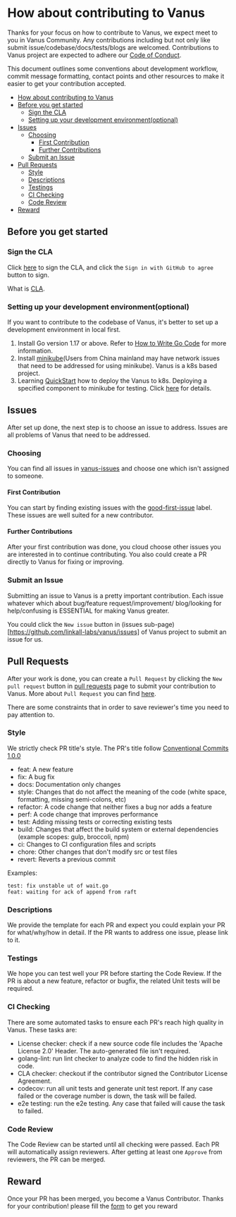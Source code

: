 # How about contributing to Vanus

Thanks for your focus on how to contribute to Vanus, we expect meet to you in Vanus Community. Any contributions including but 
not only like submit issue/codebase/docs/tests/blogs are welcomed. Contributions to Vanus project are expected to adhere our
[Code of Conduct](CODE-OF-CONDUCT.md).

This document outlines some conventions about development workflow, commit message formatting, contact points and other
resources to make it easier to get your contribution accepted.

<!-- TOC -->
- [How about contributing to Vanus](#how-about-contributing-to-vanus)
- [Before you get started](#before-you-get-started)
  - [Sign the CLA](#sign-the-cla)
  - [Setting up your development environment(optional)](#setting-up-your-development-environmentoptional)
- [Issues](#issues)
  - [Choosing](#choosing)
    - [First Contribution](#first-contribution)
    - [Further Contributions](#further-contributions)
  - [Submit an Issue](#submit-an-issue)
- [Pull Requests](#pull-requests)
  - [Style](#style)
  - [Descriptions](#descriptions)
  - [Testings](#testings)
  - [CI Checking](#ci-checking)
  - [Code Review](#code-review)
- [Reward](#reward)
<!-- /TOC -->

## Before you get started

### Sign the CLA
Click [here](https://cla-assistant.io/linkall-labs/) to sign the CLA, and click the `Sign in with GitHub to agree` button to sign.

What is [CLA](https://en.wikipedia.org/wiki/Contributor_License_Agreement).

### Setting up your development environment(optional)
If you want to contribute to the codebase of Vanus, it's better to set up a development environment in local first.

1. Install Go version 1.17 or above. Refer to [How to Write Go Code](https://go.dev/doc/code) for more information.
2. Install [minikube](https://minikube.sigs.k8s.io/docs/start/)(Users from China mainland may have network issues that need to be addressed for using minikube). 
Vanus is a k8s based project.
3. Learning [QuickStart](https://github.com/linkall-labs/docs/blob/main/vanus/quick-start.md) how to deploy the Vanus to k8s. Deploying a specified component to minikube for testing. 
Click [here](#) for details.

## Issues
After set up done, the next step is to choose an issue to address. Issues are all problems of Vanus that need to be addressed.

### Choosing
You can find all issues in [vanus-issues](https://github.com/linkall-labs/vanus/issues) and choose one which isn't
assigned to someone.

#### First Contribution
You can start by finding existing issues with the 
[good-first-issue](https://github.com/linkall-labs/vanus/issues?q=is%3Aopen+is%3Aissue+label%3Agood-first-issue) label. 
These issues are well suited for a new contributor.

#### Further Contributions
After your first contribution was done, you cloud choose other issues you are interested in to continue contributing. You also
could create a PR directly to Vanus for fixing or improving.

### Submit an Issue
Submitting an issue to Vanus is a pretty important contribution. Each issue whatever which about bug/feature request/improvement/
blog/looking for help/confusing is ESSENTIAL for making Vanus greater.

You could click the `New issue` button in (issues sub-page)[https://github.com/linkall-labs/vanus/issues] of Vanus project to 
submit an issue for us.

## Pull Requests
After your work is done, you can create a `Pull Request` by clicking the `New pull request` button in
[pull requests](https://github.com/linkall-labs/vanus/pulls) page to submit your contribution to Vanus.
More about `Pull Request` you can find [here](https://docs.github.com/en/pull-requests/collaborating-with-pull-requests).

There are some constraints that in order to save reviewer's time you need to pay attention to.

### Style
We strictly check PR title's style. The PR's title follow [Conventional Commits 1.0.0](https://www.conventionalcommits.org/en/v1.0.0/)

- feat: A new feature
- fix: A bug fix
- docs: Documentation only changes
- style: Changes that do not affect the meaning of the code (white space, formatting, missing semi-colons, etc)
- refactor: A code change that neither fixes a bug nor adds a feature
- perf: A code change that improves performance
- test: Adding missing tests or correcting existing tests
- build: Changes that affect the build system or external dependencies (example scopes: gulp, broccoli, npm)
- ci: Changes to CI configuration files and scripts
- chore: Other changes that don't modify src or test files
- revert: Reverts a previous commit

Examples:

```text
test: fix unstable ut of wait.go 
feat: waiting for ack of append from raft
```

### Descriptions
We provide the template for each PR and expect you could explain your PR for what/why/how in detail. 
If the PR wants to address one issue, please link to it.

### Testings
We hope you can test well your PR before starting the Code Review. If the PR is about a new feature, refactor or bugfix, the related
Unit tests will be required.

### CI Checking
There are some automated tasks to ensure each PR's reach high quality in Vanus. These tasks are:
- License checker: check if a new source code file includes the 'Apache License 2.0' Header. The auto-generated file isn't required.
- golang-lint: run lint checker to analyze code to find the hidden risk in code.
- CLA checker: checkout if the contributor signed the Contributor License Agreement.
- codecov: run all unit tests and generate unit test report. If any case failed or the coverage number is down, the task will be failed.
- e2e testing: run the e2e testing. Any case that failed will cause the task to failed.

### Code Review
The Code Review can be started until all checking were passed. Each PR will automatically assign reviewers. After getting 
at least one `Approve` from reviewers, the PR can be merged.

## Reward
Once your PR has been merged, you become a Vanus Contributor. Thanks for your contribution! please fill the [form](#) to get you reward